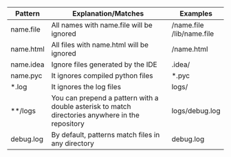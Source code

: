 Pattern |     Explanation/Matches   |   Examples
--------| --------------------------|---------
name.file | All names with name.file will be ignored     | /name.file <br>  /lib/name.file 
name.html | All files with name.html will be ignored     | /name.html
name.idea | Ignore files generated by the IDE            | .idea/
name.pyc  | It ignores compiled python files             |   *.pyc   
*.log  | It  ignores the log files                    | logs/
**/logs|You can prepend a pattern with a double asterisk to match directories anywhere in the repository |logs/debug.log
debug.log| By default, patterns match files in any directory | debug.log
